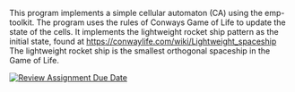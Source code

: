 
This program implements a simple cellular automaton (CA) using the emp-toolkit.
The program uses the rules of Conways Game of Life to update the state of the cells.
It implements the lightweight rocket ship pattern as the initial state, found at https://conwaylife.com/wiki/Lightweight_spaceship
The lightweight rocket ship is the smallest orthogonal spaceship in the Game of Life.


[![Review Assignment Due Date](https://classroom.github.com/assets/deadline-readme-button-22041afd0340ce965d47ae6ef1cefeee28c7c493a6346c4f15d667ab976d596c.svg)](https://classroom.github.com/a/StQAS8iq)
